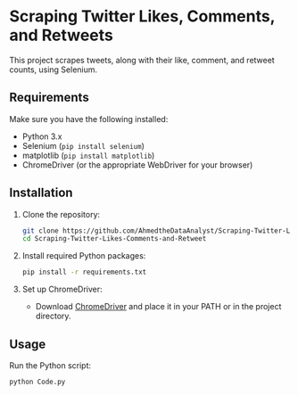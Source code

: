 # Scraping Twitter Likes, Comments, and Retweets

This project scrapes tweets, along with their like, comment, and retweet counts, using Selenium.

## Requirements

Make sure you have the following installed:
- Python 3.x
- Selenium (`pip install selenium`)
- matplotlib (`pip install matplotlib`)
- ChromeDriver (or the appropriate WebDriver for your browser)

## Installation

1. Clone the repository:
   ```bash
   git clone https://github.com/AhmedtheDataAnalyst/Scraping-Twitter-Likes-Comments-and-Retweet.git
   cd Scraping-Twitter-Likes-Comments-and-Retweet
   ```

2. Install required Python packages:
   ```bash
   pip install -r requirements.txt
   ```

3. Set up ChromeDriver:
   - Download [ChromeDriver](https://sites.google.com/a/chromium.org/chromedriver/downloads) and place it in your PATH or in the project directory.

## Usage

Run the Python script:
```bash
python Code.py
